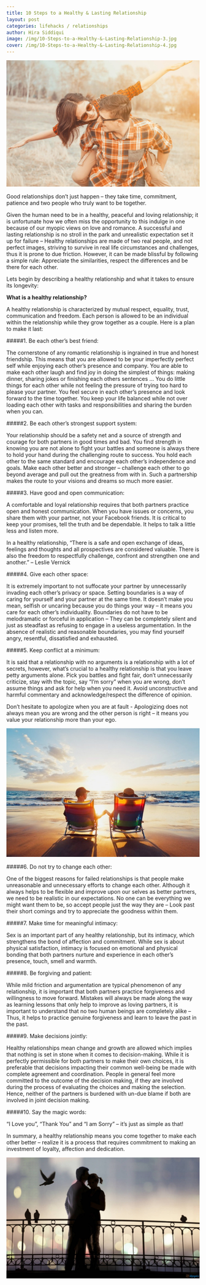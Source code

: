 ```yaml
---
title: 10 Steps to a Healthy & Lasting Relationship
layout: post
categories: lifehacks / relationships
author: Hira Siddiqui
image: /img/10-Steps-to-a-Healthy-&-Lasting-Relationship-3.jpg
cover: /img/10-Steps-to-a-Healthy-&-Lasting-Relationship-4.jpg
---
```


![Existential - 10 Steps to a Healthy & Lasting Relationship](/img/10-Steps-to-a-Healthy-&-Lasting-Relationship-5.jpg)

Good relationships don’t just happen – they take time, commitment, patience and two people who truly want to be together. 

Given the human need to be in a healthy, peaceful and loving relationship; it is unfortunate how we often miss the opportunity to this indulge in one because of our myopic views on love and romance. A successful and lasting relationship is no stroll in the park and unrealistic expectation set it up for failure – Healthy relationships are made of two real people, and not perfect images, striving to survive in real life circumstances and challenges, thus it is prone to due friction. However, it can be made blissful by following a simple rule: Appreciate the similarities, respect the differences and be there for each other.

Lets begin by describing a healthy relationship and what it takes to ensure its longevity:

**What is a healthy relationship?**

A healthy relationship is characterized by mutual respect, equality, trust, communication and freedom. Each person is allowed to be an individual within the relationship while they grow together as a couple. Here is a plan to make it last:


#####1. Be each other’s best friend:

The cornerstone of any romantic relationship is ingrained in true and honest friendship. This means that you are allowed to be your imperfectly perfect self while enjoying each other’s presence and company. You are able to make each other laugh and find joy in doing the simplest of things: making dinner, sharing jokes or finishing each others sentences …
You do little things for each other while not feeling the pressure of trying too hard to please your partner. You feel secure in each other’s presence and look forward to the time together. You keep your life balanced while not over loading each other with tasks and responsibilities and sharing the burden when you can. 


#####2. Be each other’s strongest support system:

Your relationship should be a safety net and a source of strength and courage for both partners in good times and bad. You find strength in knowing you are not alone to fight your battles and someone is always there to hold your hand during the challenging route to success. You hold each other to the same standard and encourage each other’s independence and goals. Make each other better and stronger – challenge each other to go beyond average and pull out the greatness from with in. Such a partnership makes the route to your visions and dreams so much more easier. 

#####3. Have good and open communication:

A comfortable and loyal relationship requires that both partners practice open and honest communication. When you have issues or concerns, you share them with your partner, not your Facebook friends.  It is critical to keep your promises, tell the truth and be dependable.  It helps to talk a little less and listen more.

In a healthy relationship, “There is a safe and open exchange of ideas, feelings and thoughts and all prospectives are considered valuable. There is also the freedom to respectfully challenge, confront and strengthen one and another.” – Leslie Vernick

#####4. Give each other space:

It is extremely important to not suffocate your partner by unnecessarily invading each other’s privacy or space. Setting boundaries is a way of caring for yourself and your partner at the same time. It doesn’t make you mean, selfish or uncaring because you do things your way – it means you care for each other’s individuality. Boundaries do not have to be melodramatic or forceful in application – They can be completely silent and just as steadfast as refusing to engage in a useless argumentation.  In the absence of realistic and reasonable boundaries, you may find yourself angry, resentful, dissatisfied and exhausted. 

#####5. Keep conflict at a minimum:

It is said that a relationship with no arguments is a relationship with a lot of secrets, however, what’s crucial to a healthy relationship is that you leave petty arguments alone. Pick you battles and fight fair, don’t unnecessarily criticize, stay with the topic, say “I’m sorry” when you are wrong, don’t assume things and ask for help when you need it.  Avoid unconstructive and harmful commentary and acknowledge/respect the difference of opinion.

Don’t hesitate to apologize when you are at fault - Apologizing does not always mean you are wrong and the other person is right – it means you value your relationship more than your ego. 


![Existential - 10 Steps to a Healthy & Lasting Relationship](/img/10-Steps-to-a-Healthy-&-Lasting-Relationship.jpg)

#####6. Do not try to change each other:

One of the biggest reasons for failed relationships is that people make unreasonable and unnecessary efforts to change each other. Although it always helps to be flexible and improve upon our selves as better partners, we need to be realistic in our expectations. No one can be everything we might want them to be, so accept people just the way they are – Look past their short comings and try to appreciate the goodness within them. 


#####7. Make time for meaningful intimacy:

Sex is an important part of any healthy relationship, but its intimacy, which strengthens the bond of affection and commitment. While sex is about physical satisfaction, intimacy is focused on emotional and physical bonding that both partners nurture and experience in each other’s presence, touch, smell and warmth.

#####8. Be forgiving and patient:

While mild friction and argumentation are typical phenomenon of any relationship, it is important that both partners practice forgiveness and willingness to move forward. Mistakes will always be made along the way as learning lessons that only help to improve as loving partners, it is important to understand that no two human beings are completely alike – Thus, it helps to practice genuine forgiveness and learn to leave the past in the past. 


#####9. Make decisions jointly:

Healthy relationships mean change and growth are allowed which implies that nothing is set in stone when it comes to decision-making. While it is perfectly permissible for both partners to make their own choices, it is preferable that decisions impacting their common well-being be made with complete agreement and coordination. People in general feel more committed to the outcome of the decision making, if they are involved during the process of evaluating the choices and making the selection. Hence, neither of the partners is burdened with un-due blame if both are involved in joint decision making. 

#####10. Say the magic words:

“I Love you”, “Thank You” and “I am Sorry” – it’s just as simple as that!

In summary, a healthy relationship means you come together to make each other better – realize it is a process that requires commitment to making an investment of loyalty, affection and dedication. 


![Existential - 10 Steps to a Healthy & Lasting Relationship](/img/10-Steps-to-a-Healthy-&-Lasting-Relationship-2.jpg)
